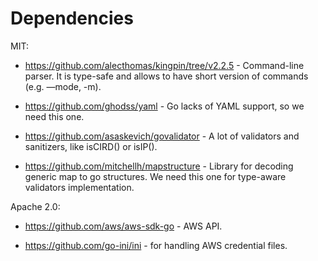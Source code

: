 # Dependencies

MIT:

* https://github.com/alecthomas/kingpin/tree/v2.2.5 - Command-line parser. It is type-safe and allows to have short version of commands (e.g. —mode, -m).

* https://github.com/ghodss/yaml - Go lacks of YAML support, so we need this one.

* https://github.com/asaskevich/govalidator - A lot of validators and sanitizers, like isCIRD() or isIP().

* https://github.com/mitchellh/mapstructure - Library for decoding generic map to go structures. We need this one for type-aware validators implementation.


Apache 2.0:

* https://github.com/aws/aws-sdk-go - AWS API.

* https://github.com/go-ini/ini - for handling AWS credential files.